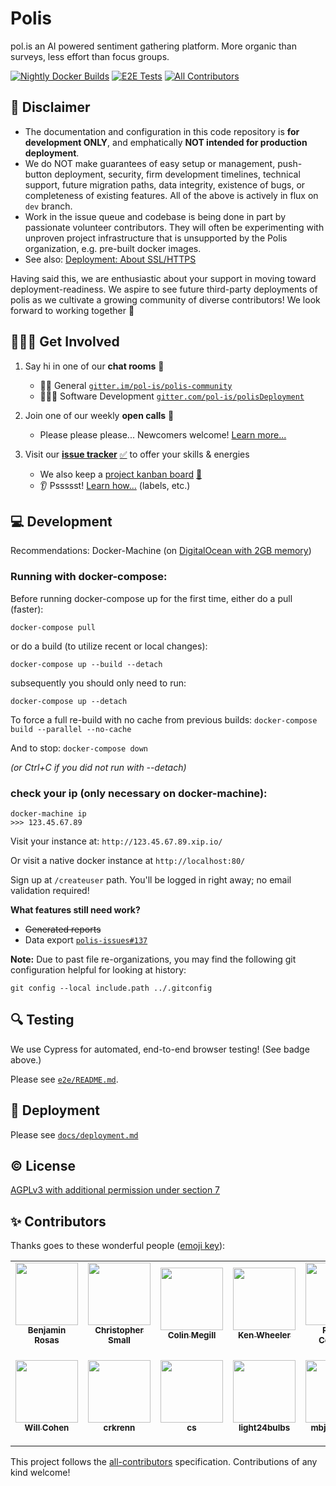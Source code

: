 # Polis
pol.is an AI powered sentiment gathering platform. More organic than surveys, less effort than focus groups.

<!-- Changes to badge text in URLs below, require changes to "name" value in .github/workflows/*.yml -->
[![Nightly Docker Builds](https://github.com/pol-is/polisServer/workflows/Nightly%20Docker%20Builds/badge.svg)][nightlies]
[![E2E Tests](https://github.com/pol-is/polisServer/workflows/E2E%20Tests/badge.svg)][e2e-tests]
[![All Contributors](https://img.shields.io/github/all-contributors/pol-is/polis/all-contributors-redux)](#-contributors)

   [nightlies]: https://hub.docker.com/u/polisdemo
   [e2e-tests]: https://github.com/pol-is/polisServer/actions?query=workflow%3A%22E2E+Tests%22

## :construction: Disclaimer

- The documentation and configuration in this code repository is **for development ONLY**,
and emphatically **NOT intended for production deployment**.
- We do NOT make guarantees of easy setup or management, push-button deployment, security,
firm development timelines, technical support, future migration paths, data integrity,
existence of bugs, or completeness of existing features.
All of the above is actively in flux on `dev` branch.
- Work in the issue queue and codebase is being done in part by passionate volunteer contributors.
They will often be experimenting with unproven project infrastructure that is unsupported by the Polis organization,
e.g. pre-built docker images.
- See also: [Deployment: About SSL/HTTPS](docs/deployment.md#about-sslhttps)

Having said this, we are enthusiastic about your support in moving toward deployment-readiness.
We aspire to see future third-party deployments of polis as we cultivate a growing community of diverse contributors!
We look forward to working together :tada:

## 🙋🏾‍♀️ Get Involved

1. Say hi in one of our **chat rooms** :speech_balloon:
    - 🦸🏼 General [`gitter.im/pol-is/polis-community`][chat]
    - 👩🏿‍💻 Software Development [`gitter.com/pol-is/polisDeployment`][chat-dev]
2. Join one of our weekly **open calls** :microphone:
    - Please please please... Newcomers welcome! [Learn more...][calls-about]
3. Visit our [**issue tracker**][issues] [:white_check_mark:][issues] to offer your skills & energies
    - We also keep a [project kanban board][board] [:checkered_flag:][board]
    - :ear: Pssssst! [Learn how...][contributing] (labels, etc.)

   [chat]: https://gitter.im/pol-is/polis-community
   [chat-dev]: https://gitter.im/pol-is/polisDeployment
   [calls-about]: /CONTRIBUTING.md#telephone_receiver-open-calls
   [issues]: https://github.com/pol-is/polisServer/issues
   [board]: https://github.com/orgs/pol-is/projects/1
   [contributing]: /CONTRIBUTING.md#how-we-work

## 💻 Development

Recommendations: Docker-Machine (on [DigitalOcean with 2GB memory][do-tut])

   [do-tut]: https://www.digitalocean.com/community/tutorials/how-to-provision-and-manage-remote-docker-hosts-with-docker-machine-on-ubuntu-16-04


### Running with docker-compose:

Before running docker-compose up for the first time,
either do a pull (faster):

`docker-compose pull`

or do a build (to utilize recent or local changes):

`docker-compose up --build --detach`

subsequently you should only need to run:

`docker-compose up --detach`

To force a full re-build with no cache from previous builds:
`docker-compose build --parallel --no-cache`

And to stop:
`docker-compose down`

_(or Ctrl+C if you did not run with --detach)_

### check your ip (only necessary on docker-machine):
```
docker-machine ip
>>> 123.45.67.89
```

Visit your instance at: `http://123.45.67.89.xip.io/`

Or visit a native docker instance at `http://localhost:80/`

Sign up at `/createuser` path. You'll be logged in right away; no email validation required!

**What features still need work?**
- ~~Generated reports~~
- Data export [`polis-issues#137`](https://github.com/pol-is/polis-issues/issues/137)

**Note:** Due to past file re-organizations, you may find the following git configuration helpful for looking at history:

```
git config --local include.path ../.gitconfig
```

## 🔍 Testing

We use Cypress for automated, end-to-end browser testing! (See badge above.)

Please see [`e2e/README.md`](/e2e/README.md).

## 🚀 Deployment

Please see [`docs/deployment.md`](/docs/deployment.md)

## ©️  License

[AGPLv3 with additional permission under section 7](/LICENSE)

## ✨ Contributors

Thanks goes to these wonderful people ([emoji key](https://allcontributors.org/docs/en/emoji-key)):

<!-- ALL-CONTRIBUTORS-LIST:START - Do not remove or modify this section -->
<!-- prettier-ignore-start -->
<!-- markdownlint-disable -->
<table>
  <tr>
    <td align="center"><a href='https://sudo-science.com/'><img src='https://avatars0.githubusercontent.com/u/35609?v=4?s=100' width='100px;' alt=''/><br /><sub><b>Benjamin Rosas</b></sub></a></td>
    <td align="center"><a href='http://www.metasoarous.com/'><img src='https://avatars3.githubusercontent.com/u/88556?v=4?s=100' width='100px;' alt=''/><br /><sub><b>Christopher Small</b></sub></a></td>
    <td align="center"><a href='https://pol.is/'><img src='https://avatars3.githubusercontent.com/u/1770265?v=4?s=100' width='100px;' alt=''/><br /><sub><b>Colin Megill</b></sub></a></td>
    <td align="center"><a href='http://kenwheeler.github.io/'><img src='https://avatars2.githubusercontent.com/u/286616?v=4?s=100' width='100px;' alt=''/><br /><sub><b>Ken Wheeler</b></sub></a></td>
    <td align="center"><a href='http://nodescription.net/'><img src='https://avatars2.githubusercontent.com/u/305339?v=4?s=100' width='100px;' alt=''/><br /><sub><b>Patrick Connolly</b></sub></a></td>
    <td align="center"><a href='https://github.com/ricardopoppi'><img src='https://avatars3.githubusercontent.com/u/1162183?v=4?s=100' width='100px;' alt=''/><br /><sub><b>Ricardo Poppi</b></sub></a></td>
    <td align="center"><a href='https://github.com/rohanrichards'><img src='https://avatars2.githubusercontent.com/u/16222002?v=4?s=100' width='100px;' alt=''/><br /><sub><b>Rohan Richards</b></sub></a></td>
  </tr>
  <tr>
    <td align="center"><a href='https://github.com/willcohen'><img src='https://avatars0.githubusercontent.com/u/5185341?v=4?s=100' width='100px;' alt=''/><br /><sub><b>Will Cohen</b></sub></a></td>
    <td align="center"><a href='https://github.com/crkrenn'><img src='https://avatars2.githubusercontent.com/u/6069975?v=4?s=100' width='100px;' alt=''/><br /><sub><b>crkrenn</b></sub></a></td>
    <td align="center"><a href='https://github.com/misscs'><img src='https://avatars1.githubusercontent.com/u/51812?v=4?s=100' width='100px;' alt=''/><br /><sub><b>cs</b></sub></a></td>
    <td align="center"><a href='https://github.com/light24bulbs'><img src='https://avatars2.githubusercontent.com/u/581906?v=4?s=100' width='100px;' alt=''/><br /><sub><b>light24bulbs</b></sub></a></td>
    <td align="center"><a href='https://github.com/mbjorkegren'><img src='https://avatars3.githubusercontent.com/u/2016166?v=4?s=100' width='100px;' alt=''/><br /><sub><b>mbjorkegren</b></sub></a></td>
    <td align="center"><a href='http://virgile-dev.github.io/'><img src='https://avatars0.githubusercontent.com/u/11473995?v=4?s=100' width='100px;' alt=''/><br /><sub><b>virgile-dev</b></sub></a></td>
    <td align="center"><a href='http://sais.tw/'><img src='https://avatars3.githubusercontent.com/u/2368060?v=4?s=100' width='100px;' alt=''/><br /><sub><b>蔡仲明 (Romulus Urakagi Tsai)</b></sub></a></td>
  </tr>
</table>

<!-- markdownlint-enable -->
<!-- prettier-ignore-end -->
<!-- ALL-CONTRIBUTORS-LIST:END -->

This project follows the [all-contributors](https://github.com/all-contributors/all-contributors) specification. Contributions of any kind welcome!
